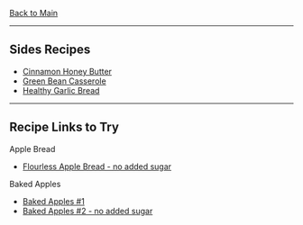 [Back to Main](/README.md)

---
## Sides Recipes

- [Cinnamon Honey Butter](/10%20Food/Cinnamon%20Honey%20Butter.md)
- [Green Bean Casserole](/10%20Food/Green%20Bean%20Casserole.md)
- [Healthy Garlic Bread](/10%20Food/Healthy%20Garlic%20Bread.md)

---
## Recipe Links to Try

Apple Bread
- [Flourless Apple Bread - no added sugar](https://thebakermama.com/recipes/healthy-flourless-fresh-apple-bread/)

Baked Apples
- [Baked Apples #1](https://www.allrecipes.com/recipe/255931/baked-cinnamon-apples/)
- [Baked Apples #2 - no added sugar](https://happyhealthymama.com/simple-baked-apples.html)